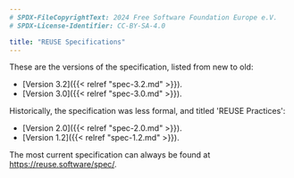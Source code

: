 ```yaml
---
# SPDX-FileCopyrightText: 2024 Free Software Foundation Europe e.V.
# SPDX-License-Identifier: CC-BY-SA-4.0

title: "REUSE Specifications"
---
```


These are the versions of the specification, listed from new to old:

- [Version 3.2]({{< relref "spec-3.2.md" >}}).
- [Version 3.0]({{< relref "spec-3.0.md" >}}).

Historically, the specification was less formal, and titled 'REUSE Practices':

- [Version 2.0]({{< relref "spec-2.0.md" >}}).
- [Version 1.2]({{< relref "spec-1.2.md" >}}).

The most current specification can always be found at
<https://reuse.software/spec/>.
